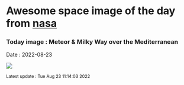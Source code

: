 
# Awesome space image of the day from [nasa](https://api.nasa.gov/)

### Today image : Meteor & Milky Way over the Mediterranean

Date : 2022-08-23


![](https://apod.nasa.gov/apod/image/2208/MeteorGalaxy_Looten_1000.jpg)

<small>Latest update : Tue Aug 23 11:14:03 2022</small>



